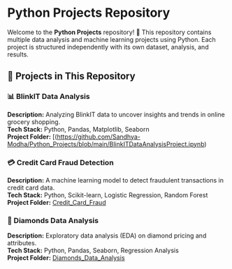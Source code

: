 # Python Projects Repository

Welcome to the **Python Projects** repository! 🚀 This repository contains multiple data analysis and machine learning projects using Python. Each project is structured independently with its own dataset, analysis, and results.

## 📂 Projects in This Repository

### 📊 BlinkIT Data Analysis
**Description:** Analyzing BlinkIT data to uncover insights and trends in online grocery shopping.  
**Tech Stack:** Python, Pandas, Matplotlib, Seaborn  
**Project Folder:** [(https://github.com/Sandhya-Modha/Python_Projects/blob/main/BlinkITDataAnalysisProject.ipynb)  

### 💳 Credit Card Fraud Detection
**Description:** A machine learning model to detect fraudulent transactions in credit card data.  
**Tech Stack:** Python, Scikit-learn, Logistic Regression, Random Forest  
**Project Folder:** [Credit_Card_Fraud](./Credit_Card_Fraud/)  

### 💎 Diamonds Data Analysis
**Description:** Exploratory data analysis (EDA) on diamond pricing and attributes.  
**Tech Stack:** Python, Pandas, Seaborn, Regression Analysis  
**Project Folder:** [Diamonds_Data_Analysis](./Diamonds_Data_Analysis/)  


